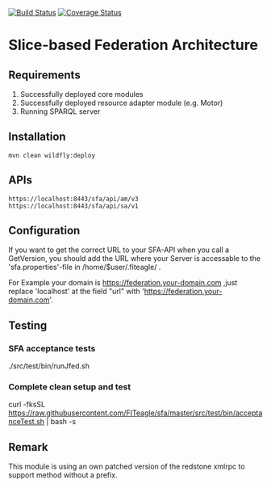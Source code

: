 [![Build Status](https://travis-ci.org/FITeagle/sfa.svg?branch=master)](https://travis-ci.org/FITeagle/sfa)
[![Coverage Status](https://coveralls.io/repos/FITeagle/sfa/badge.svg?branch=master)](https://coveralls.io/r/FITeagle/sfa?branch=master)

Slice-based Federation Architecture
===================================

Requirements
------------
 1. Successfully deployed core modules
 2. Successfully deployed resource adapter module (e.g. Motor)
 3. Running SPARQL server

Installation
------------
    mvn clean wildfly:deploy 

APIs
----

    https://localhost:8443/sfa/api/am/v3
    https://localhost:8443/sfa/api/sa/v1
    

Configuration
----
 If you want to get the correct URL to your SFA-API when you call a GetVersion, you should add the URL where your Server  is accessable to the 'sfa.properties'-file in /home/$user/.fiteagle/ .
 
 For Example your domain is https://federation.your-domain.com ,just replace 'localhost' at the field "url" with
 'https://federation.your-domain.com'.
 
Testing
-------

### SFA acceptance tests
   ./src/test/bin/runJfed.sh
   
### Complete clean setup and test
   curl -fksSL https://raw.githubusercontent.com/FITeagle/sfa/master/src/test/bin/acceptanceTest.sh | bash -s

Remark
------

This module is using an own patched version of the redstone xmlrpc to support method without a prefix.
